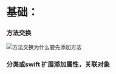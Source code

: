 # 基础：

### 方法交换

![方法交换为什么要先添加方法](https://blog.csdn.net/weixin_33717298/article/details/91370147)


### 分类或swift 扩展添加属性，关联对象



